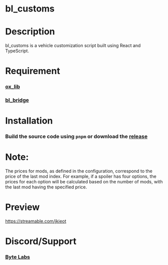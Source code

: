 # bl_customs
# Description
bl_customs is a vehicle customization script built using React and TypeScript.

# Requirement
### [ox_lib](https://github.com/overextended/ox_lib)
### [bl_bridge](https://github.com/Byte-Labs-Project/bl_bridge)

# Installation
### Build the source code using `pnpm` or download the [release](https://github.com/Byte-Labs-Project/bl_customs/releases/tag/v1.0.0)
# Note: 
The prices for mods, as defined in the configuration, correspond to the price of the last mod index. For example, if a spoiler has four options, the prices for each option will be calculated based on the number of mods, with the last mod having the specified price.
# Preview
https://streamable.com/jkieot
# Discord/Support
### [Byte Labs](https://discord.gg/HGFSzQuHSJ)

